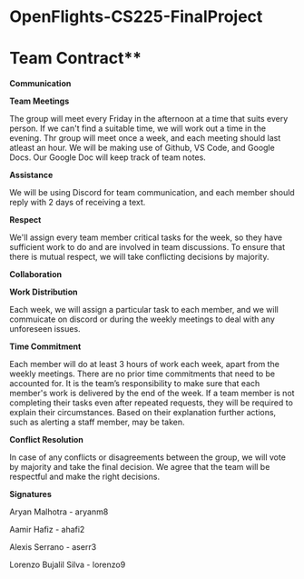 # OpenFlights-CS225-FinalProject

# Team Contract**

**Communication**

**Team Meetings**

The group will meet every Friday in the afternoon at a time that suits every person. If we can't find a suitable time, we will work out a time in the evening. Thr group will meet once a week, and each meeting should last atleast an hour. We will be making use of Github, VS Code, and Google Docs. Our Google Doc will keep track of team notes.

**Assistance**

We will be using Discord for team communication, and each member should reply with 2 days of receiving a text.

**Respect**

We'll assign every team member critical tasks for the week, so they have sufficient work to do and are involved in team discussions. To ensure that there is mutual respect, we will take conflicting decisions by majority.

**Collaboration**

**Work Distribution**

Each week, we will assign a particular task to each member, and we will commuicate on discord or during the weekly meetings to deal with any unforeseen issues.

**Time Commitment**

Each member will do at least 3 hours of work each week, apart from the weekly meetings. There are no prior time commitments that need to be accounted for. It is the team’s responsibility to make sure that each member's work is delivered by the end of the week. If a team member is not completing their tasks even after repeated requests, they will be required to explain their circumstances. Based on their explanation further actions, such as alerting a staff member, may be taken.

**Conflict Resolution**

In case of any conflicts or disagreements between the group, we will vote by majority and take the final decision. We agree that the team will be respectful and make the right decisions.

**Signatures**

Aryan Malhotra - aryanm8

Aamir Hafiz - ahafi2

Alexis Serrano - aserr3

Lorenzo Bujalil Silva - lorenzo9
